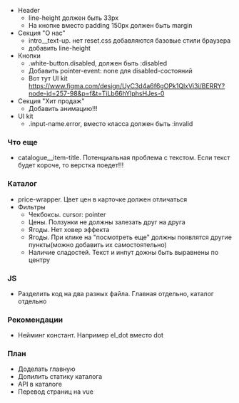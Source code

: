 - Header
  - line-height должен быть 33px
  - На кнопке вместо padding 150px должен быть margin
- Секция "О нас"
  - intro__text-up. нет reset.css добавляются базовые стили браузера
  - добавить line-height
- Кнопки
  - .white-button.disabled, должен быть :disabled
  - Добавить pointer-event: none  для disabled-состояний
  - Вот тут UI kit https://www.figma.com/design/UyC3d4a6f6gOPk1QlxVi3i/BERRY?node-id=257-98&p=f&t=TiLb66hYIphsHJes-0
- Секция "Хит продаж"
  - Добавить анимацию!!!
- UI kit
  - .input-name.error, вместо класса должен быть :invalid

### Что еще
- catalogue__item-title. Потенциальная проблема с текстом. Если текст будет короче, то верстка поедет!!!

### Каталог
- price-wrapper. Цвет цен в карточке должен отличаться
- Фильтры
  - Чекбоксы. cursor: pointer
  - Цены. Ползунки не должны залезать друг на друга
  - Ягоды. Нет ховер эффекта
  - Ягоды. При клике на "посмотреть еще" должны появлятся другие пункты(можно добавить их самостоятельно)
  - Наличие сладостей. Текст и инпут дожны быть выравнены по центру
  
### JS
- Разделить код на два разных файла. Главная отдельно, каталог отдельно

### Рекомендации
- Нейминг констант. Например el_dot вместо dot

### План
- Доделать главную
- Допилить статику каталога
- API в каталоге
- Перевод страниц на vue

